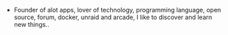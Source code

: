 - Founder of alot apps, lover of technology, programming language, open source, forum, docker, unraid and arcade, I like to discover and learn new things..
  <br>
























































































































































































































































































































































































































































































































































































































































































































































































































































































































